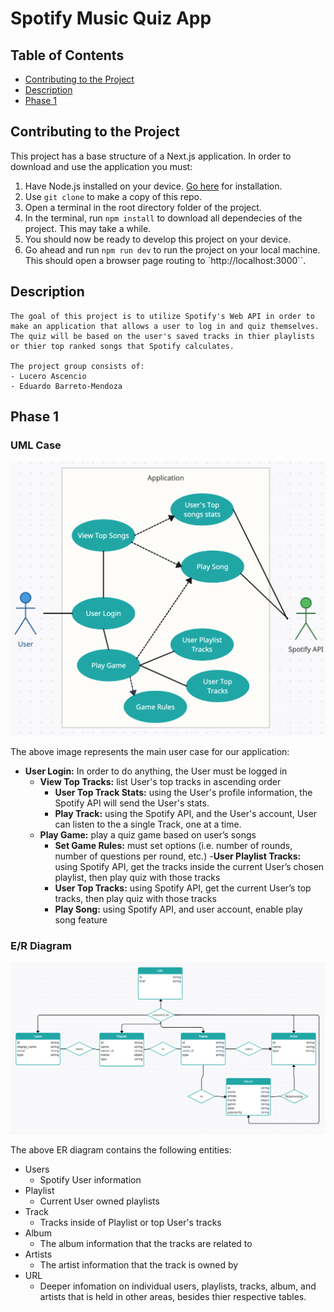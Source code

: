 # Spotify Music Quiz App

## Table of Contents

- [Contributing to the Project](#contributing-to-the-project)
- [Description](#description)
- [Phase 1](#phase-1)

## Contributing to the Project

This project has a base structure of a Next.js application. In order to download and use the application you must:

1.  Have Node.js installed on your device. [Go here](https://nodejs.org/en) for installation.
2.  Use `git clone` to make a copy of this repo.
3.  Open a terminal in the root directory folder of the project.
4.  In the terminal, run `npm install` to download all dependecies of the project. This may take a while.
5.  You should now be ready to develop this project on your device.
6.  Go ahead and run `npm run dev` to run the project on your local machine. This should open a browser page routing to `http://localhost:3000``.

## Description

    The goal of this project is to utilize Spotify's Web API in order to make an application that allows a user to log in and quiz themselves. The quiz will be based on the user's saved tracks in thier playlists or thier top ranked songs that Spotify calculates.

    The project group consists of:
    - Lucero Ascencio
    - Eduardo Barreto-Mendoza

## Phase 1

### UML Case

![UML Case Diagram that represents the main use case of the program](/project_assets/uml_user_case.png)

The above image represents the main user case for our application:

- **User Login:** In order to do anything, the User must be logged in
  - **View Top Tracks:** list User's top tracks in ascending order
    - **User Top Track Stats:** using the User's profile information, the Spotify API will send the User's stats.
    - **Play Track:** using the Spotify API, and the User's account, User can listen to the a single Track, one at a time.
  - **Play Game:** play a quiz game based on user’s songs
    - **Set Game Rules:** must set options (i.e. number of rounds, number of questions per round, etc.) -**User Playlist Tracks:** using Spotify API, get the tracks inside the current User’s chosen playlist, then play quiz with those tracks
    - **User Top Tracks:** using Spotify API, get the current User’s top tracks, then play quiz with those tracks
    - **Play Song:** using Spotify API, and user account, enable play song feature

### E/R Diagram

![ER Diagram with relations](/project_assets/er_diagram+relation.png)

The above ER diagram contains the following entities:

- Users
  - Spotify User information
- Playlist
  - Current User owned playlists
- Track
  - Tracks inside of Playlist or top User's tracks
- Album
  - The album information that the tracks are related to
- Artists
  - The artist information that the track is owned by
- URL
  - Deeper infomation on individual users, playlists, tracks, album, and artists that is held in other areas, besides thier respective tables.

